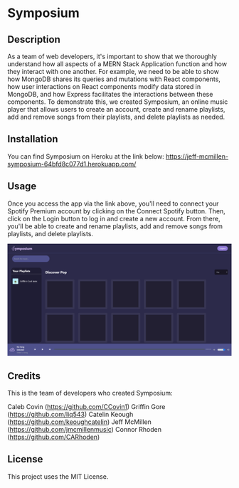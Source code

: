 # Symposium

## Description

As a team of web developers, it's important to show that we thoroughly understand how all aspects of a MERN Stack Application function and how they interact with one another. For example, we need to be able to show how MongoDB shares its queries and mutations with React components, how user interactions on React components modify data stored in MongoDB, and how Express facilitates the interactions between these components. To demonstrate this, we created Symposium, an online music player that allows users to create an account, create and rename playlists, add and remove songs from their playlists, and delete playlists as needed.

## Installation

You can find Symposium on Heroku at the link below:
https://jeff-mcmillen-symposium-64bfd8c077d1.herokuapp.com/

## Usage

Once you access the app via the link above, you'll need to connect your Spotify Premium account by clicking on the Connect Spotify button. Then, click on the Login button to log in and create a new account. From there, you'll be able to create and rename playlists, add and remove songs from playlists, and delete playlists.

![screenshot](/client/public/images/screenshot.png)

## Credits

This is the team of developers who created Symposium:

Caleb Covin (https://github.com/CCovin1)
Griffin Gore (https://github.com/liq543)
Catelin Keough (https://github.com/keoughcatelin)
Jeff McMillen (https://github.com/jmcmillenmusic)
Connor Rhoden (https://github.com/CARhoden)

## License

This project uses the MIT License.
